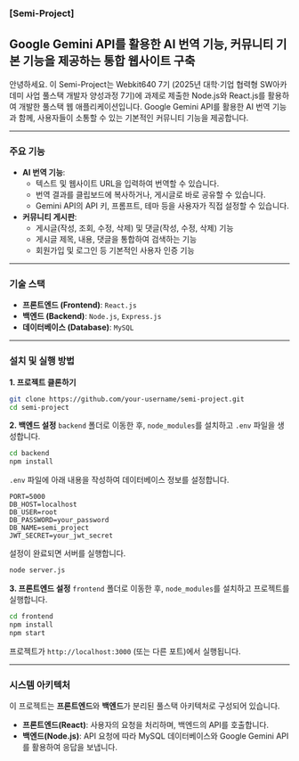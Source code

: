 ### **[Semi-Project]**

## Google Gemini API를 활용한 AI 번역 기능, 커뮤니티 기본 기능을 제공하는 통합 웹사이트 구축

안녕하세요. 이 Semi-Project는 Webkit640 7기 (2025년 대학·기업 협력형 SW아카데미 사업 풀스택 개발자 양성과정 7기)에 과제로 제출한 
Node.js와 React.js를 활용하여 개발한 풀스택 웹 애플리케이션입니다. 
Google Gemini API를 활용한 AI 번역 기능과 함께, 사용자들이 소통할 수 있는 기본적인 커뮤니티 기능을 제공합니다.

-----
### **주요 기능**
  * **AI 번역 기능**:
      * 텍스트 및 웹사이트 URL을 입력하여 번역할 수 있습니다.
      * 번역 결과를 클립보드에 복사하거나, 게시글로 바로 공유할 수 있습니다.
      * Gemini API의 API 키, 프롬프트, 테마 등을 사용자가 직접 설정할 수 있습니다.
  * **커뮤니티 게시판**:
      * 게시글(작성, 조회, 수정, 삭제) 및 댓글(작성, 수정, 삭제) 기능
      * 게시글 제목, 내용, 댓글을 통합하여 검색하는 기능
      * 회원가입 및 로그인 등 기본적인 사용자 인증 기능
-----
### **기술 스택**
  * **프론트엔드 (Frontend)**: `React.js`
  * **백엔드 (Backend)**: `Node.js`, `Express.js`
  * **데이터베이스 (Database)**: `MySQL`
-----
### **설치 및 실행 방법**
**1. 프로젝트 클론하기**
```bash
git clone https://github.com/your-username/semi-project.git
cd semi-project
```

**2. 백엔드 설정**
`backend` 폴더로 이동한 후, `node_modules`를 설치하고 `.env` 파일을 생성합니다.
```bash
cd backend
npm install
```
`.env` 파일에 아래 내용을 작성하여 데이터베이스 정보를 설정합니다.
```
PORT=5000
DB_HOST=localhost
DB_USER=root
DB_PASSWORD=your_password
DB_NAME=semi_project
JWT_SECRET=your_jwt_secret
```
설정이 완료되면 서버를 실행합니다.
```bash
node server.js
```

**3. 프론트엔드 설정**
`frontend` 폴더로 이동한 후, `node_modules`를 설치하고 프로젝트를 실행합니다.
```bash
cd frontend
npm install
npm start
```
프로젝트가 `http://localhost:3000` (또는 다른 포트)에서 실행됩니다.

-----
### **시스템 아키텍처**
이 프로젝트는 **프론트엔드**와 **백엔드**가 분리된 풀스택 아키텍처로 구성되어 있습니다.
  * **프론트엔드(React)**: 사용자의 요청을 처리하며, 백엔드의 API를 호출합니다.
  * **백엔드(Node.js)**: API 요청에 따라 MySQL 데이터베이스와 Google Gemini API를 활용하여 응답을 보냅니다.
